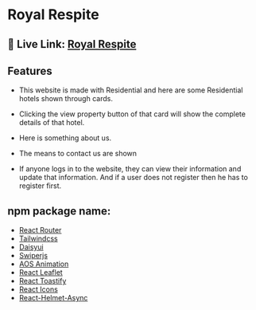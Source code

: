 
# Royal Respite




## 🔗 Live Link: [Royal Respite](https://royal-respite.web.app/)



## Features

- This website is made with Residential and here are some Residential hotels shown through cards.

- Clicking the view property button of that card will show the complete details of that hotel.

- Here is something about us.

- The means to contact us are shown

- If anyone logs in to the website, they can view their information and update that information. And if a user does not register then he has to register first.

##  npm package name:
-  [React Router](https://reactrouter.com/en/main)
-  [Tailwindcss](https://tailwindcss.com)
-  [Daisyui](https://daisyui.com/)
-  [Swiperjs](https://swiperjs.com)
-  [AOS Animation](https://michalsnik.github.io/aos)
-  [React Leaflet](https://react-leaflet.js.org)
-  [React Toastify](https://fkhadra.github.io/react-toastify/installation/)
-  [React Icons](https://react-icons.github.io/react-icons/)
-  [React-Helmet-Async](https://www.npmjs.com/package/react-helmet-async)